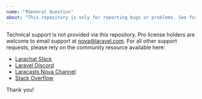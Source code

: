 ```yaml
---
name: "❓General Question"
about: "This repository is only for reporting bugs or problems. See forums"
---
```


Technical support is not provided via this repository. Pro license holders are welcome to email support at [nova@laravel.com](mailto:nova@laravel.com). For all other support requests, please rely on the community resource available here:

- [Larachat Slack](https://larachat.co)
- [Laravel Discord](https://discord.gg/FDzEUYP)
- [Laracasts Nova Channel](https://laracasts.com/discuss/channels/nova)
- [Stack Overflow](http://stackoverflow.com/questions/tagged/laravel-nova)

Thank you!
